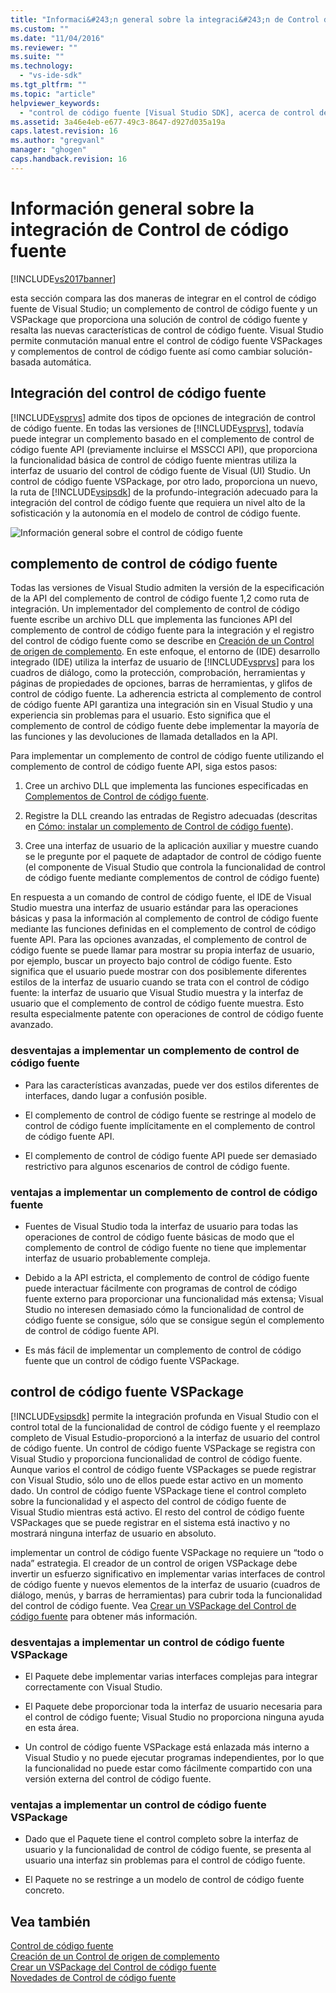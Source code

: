```yaml
---
title: "Informaci&#243;n general sobre la integraci&#243;n de Control de c&#243;digo fuente | Microsoft Docs"
ms.custom: ""
ms.date: "11/04/2016"
ms.reviewer: ""
ms.suite: ""
ms.technology: 
  - "vs-ide-sdk"
ms.tgt_pltfrm: ""
ms.topic: "article"
helpviewer_keywords: 
  - "control de código fuente [Visual Studio SDK], acerca de control de código fuente"
ms.assetid: 3a46e4eb-e677-49c3-8647-d927d035a19a
caps.latest.revision: 16
ms.author: "gregvanl"
manager: "ghogen"
caps.handback.revision: 16
---
```

# Informaci&#243;n general sobre la integraci&#243;n de Control de c&#243;digo fuente
[!INCLUDE[vs2017banner](../../code-quality/includes/vs2017banner.md)]

esta sección compara las dos maneras de integrar en el control de código fuente de Visual Studio; un complemento de control de código fuente y un VSPackage que proporciona una solución de control de código fuente y resalta las nuevas características de control de código fuente.  Visual Studio permite conmutación manual entre el control de código fuente VSPackages y complementos de control de código fuente así como cambiar solución\-basada automática.  
  
## Integración del control de código fuente  
 [!INCLUDE[vsprvs](../../code-quality/includes/vsprvs_md.md)] admite dos tipos de opciones de integración de control de código fuente.  En todas las versiones de [!INCLUDE[vsprvs](../../code-quality/includes/vsprvs_md.md)], todavía puede integrar un complemento basado en el complemento de control de código fuente API \(previamente incluirse el MSSCCI API\), que proporciona la funcionalidad básica de control de código fuente mientras utiliza la interfaz de usuario del control de código fuente de Visual \(UI\) Studio.  Un control de código fuente VSPackage, por otro lado, proporciona un nuevo, la ruta de [!INCLUDE[vsipsdk](../../extensibility/includes/vsipsdk_md.md)] de la profundo\-integración adecuado para la integración del control de código fuente que requiera un nivel alto de la sofisticación y la autonomía en el modelo de control de código fuente.  
  
 ![Información general sobre el control de código fuente](~/extensibility/internals/media/sourcectnrloverview.gif "SourceCtnrlOverview")  
  
## complemento de control de código fuente  
 Todas las versiones de Visual Studio admiten la versión de la especificación de la API del complemento de control de código fuente 1,2 como ruta de integración.  Un implementador del complemento de control de código fuente escribe un archivo DLL que implementa las funciones API del complemento de control de código fuente para la integración y el registro del control de código fuente como se describe en [Creación de un Control de origen de complemento](../../extensibility/internals/creating-a-source-control-plug-in.md).  En este enfoque, el entorno de \(IDE\) desarrollo integrado \(IDE\) utiliza la interfaz de usuario de [!INCLUDE[vsprvs](../../code-quality/includes/vsprvs_md.md)] para los cuadros de diálogo, como la protección, comprobación, herramientas y páginas de propiedades de opciones, barras de herramientas, y glifos de control de código fuente.  La adherencia estricta al complemento de control de código fuente API garantiza una integración sin en Visual Studio y una experiencia sin problemas para el usuario.  Esto significa que el complemento de control de código fuente debe implementar la mayoría de las funciones y las devoluciones de llamada detallados en la API.  
  
 Para implementar un complemento de control de código fuente utilizando el complemento de control de código fuente API, siga estos pasos:  
  
1.  Cree un archivo DLL que implementa las funciones especificadas en [Complementos de Control de código fuente](../../extensibility/source-control-plug-ins.md).  
  
2.  Registre la DLL creando las entradas de Registro adecuadas \(descritas en [Cómo: instalar un complemento de Control de código fuente](../../extensibility/internals/how-to-install-a-source-control-plug-in.md)\).  
  
3.  Cree una interfaz de usuario de la aplicación auxiliar y muestre cuando se le pregunte por el paquete de adaptador de control de código fuente \(el componente de Visual Studio que controla la funcionalidad de control de código fuente mediante complementos de control de código fuente\)  
  
 En respuesta a un comando de control de código fuente, el IDE de Visual Studio muestra una interfaz de usuario estándar para las operaciones básicas y pasa la información al complemento de control de código fuente mediante las funciones definidas en el complemento de control de código fuente API.  Para las opciones avanzadas, el complemento de control de código fuente se puede llamar para mostrar su propia interfaz de usuario, por ejemplo, buscar un proyecto bajo control de código fuente.  Esto significa que el usuario puede mostrar con dos posiblemente diferentes estilos de la interfaz de usuario cuando se trata con el control de código fuente: la interfaz de usuario que Visual Studio muestra y la interfaz de usuario que el complemento de control de código fuente muestra.  Esto resulta especialmente patente con operaciones de control de código fuente avanzado.  
  
### desventajas a implementar un complemento de control de código fuente  
  
-   Para las características avanzadas, puede ver dos estilos diferentes de interfaces, dando lugar a confusión posible.  
  
-   El complemento de control de código fuente se restringe al modelo de control de código fuente implícitamente en el complemento de control de código fuente API.  
  
-   El complemento de control de código fuente API puede ser demasiado restrictivo para algunos escenarios de control de código fuente.  
  
### ventajas a implementar un complemento de control de código fuente  
  
-   Fuentes de Visual Studio toda la interfaz de usuario para todas las operaciones de control de código fuente básicas de modo que el complemento de control de código fuente no tiene que implementar interfaz de usuario probablemente compleja.  
  
-   Debido a la API estricta, el complemento de control de código fuente puede interactuar fácilmente con programas de control de código fuente externo para proporcionar una funcionalidad más extensa; Visual Studio no interesen demasiado cómo la funcionalidad de control de código fuente se consigue, sólo que se consigue según el complemento de control de código fuente API.  
  
-   Es más fácil de implementar un complemento de control de código fuente que un control de código fuente VSPackage.  
  
## control de código fuente VSPackage  
 [!INCLUDE[vsipsdk](../../extensibility/includes/vsipsdk_md.md)] permite la integración profunda en Visual Studio con el control total de la funcionalidad de control de código fuente y el reemplazo completo de Visual Estudio\-proporcionó a la interfaz de usuario del control de código fuente.  Un control de código fuente VSPackage se registra con Visual Studio y proporciona funcionalidad de control de código fuente.  Aunque varios el control de código fuente VSPackages se puede registrar con Visual Studio, sólo uno de ellos puede estar activo en un momento dado.  Un control de código fuente VSPackage tiene el control completo sobre la funcionalidad y el aspecto del control de código fuente de Visual Studio mientras está activo.  El resto del control de código fuente VSPackages que se puede registrar en el sistema está inactivo y no mostrará ninguna interfaz de usuario en absoluto.  
  
 implementar un control de código fuente VSPackage no requiere un “todo o nada” estrategia.  El creador de un control de origen VSPackage debe invertir un esfuerzo significativo en implementar varias interfaces de control de código fuente y nuevos elementos de la interfaz de usuario \(cuadros de diálogo, menús, y barras de herramientas\) para cubrir toda la funcionalidad del control de código fuente.  Vea [Crear un VSPackage del Control de código fuente](../../extensibility/internals/creating-a-source-control-vspackage.md) para obtener más información.  
  
### desventajas a implementar un control de código fuente VSPackage  
  
-   El Paquete debe implementar varias interfaces complejas para integrar correctamente con Visual Studio.  
  
-   El Paquete debe proporcionar toda la interfaz de usuario necesaria para el control de código fuente; Visual Studio no proporciona ninguna ayuda en esta área.  
  
-   Un control de código fuente VSPackage está enlazada más interno a Visual Studio y no puede ejecutar programas independientes, por lo que la funcionalidad no puede estar como fácilmente compartido con una versión externa del control de código fuente.  
  
### ventajas a implementar un control de código fuente VSPackage  
  
-   Dado que el Paquete tiene el control completo sobre la interfaz de usuario y la funcionalidad de control de código fuente, se presenta al usuario una interfaz sin problemas para el control de código fuente.  
  
-   El Paquete no se restringe a un modelo de control de código fuente concreto.  
  
## Vea también  
 [Control de código fuente](../../extensibility/internals/source-control.md)   
 [Creación de un Control de origen de complemento](../../extensibility/internals/creating-a-source-control-plug-in.md)   
 [Crear un VSPackage del Control de código fuente](../../extensibility/internals/creating-a-source-control-vspackage.md)   
 [Novedades de Control de código fuente](../../extensibility/internals/what-s-new-in-source-control.md)
